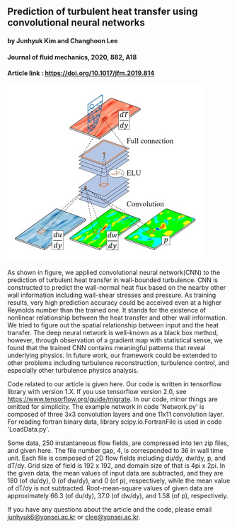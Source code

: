 ## Prediction of turbulent heat transfer using convolutional neural networks
#### by Junhyuk Kim and Changhoon Lee
#### Journal of fluid mechanics, 2020, 882, A18
#### Article link : <https://doi.org/10.1017/jfm.2019.814>

![graphical abstract](graphical-abstract.jpg)

As shown in figure, we applied convolutional neural network(CNN) to the prediction of turbulent heat transfer in wall-bounded turbulence. CNN is constructed to predict the wall-normal heat flux based on the nearby other wall information including wall-shear stresses and pressure. As training results, very high prediction accuracy could be acceived even at a higher Reynolds number than the trained one. It stands for the existence of nonlinear relationship between the heat transfer and other wall information. We tried to figure out the spatial relationship between input and the heat transfer. The deep neural network is well-known as a black box method, however, through observation of a gradient map with statistical sense, we found that the trained CNN contains meaningful patterns that reveal underlying physics. In future work, our framework could be extended to other problems including turbulence reconstruction, turbulence control, and especially other turbulence physics analysis.  

Code related to our article is given here. Our code is written in tensorflow library with version 1.X. If you use tensorflow version 2.0, see <https://www.tensorflow.org/guide/migrate>. In our code, minor things are omitted for simplicity. The example network in code 'Network.py' is composed of three 3x3 convolution layers and one 11x11 convolution layer. For reading fortran binary data, library scipy.io.FortranFile is used in code 'LoadData.py'.

Some data, 250 instantaneous flow fields, are compressed into ten zip files, and given here. The file number gap, 4, is corresponded to 36 in wall time unit. Each file is composed of 2D flow fields including du/dy, dw/dy, p, and dT/dy. Grid size of field is 192 x 192, and domain size of that is 4pi x 2pi. In the given data, the mean values of input data are subtracted, and they are 180 (of du/dy), 0 (of dw/dy), and 0 (of p), respectively, while the mean value of dT/dy is not subtracted. Root-mean-square values of given data are approximately 66.3 (of du/dy), 37.0 (of dw/dy), and 1.58 (of p), respectively.

If you have any questions about the article and the code, please email <junhyuk6@yonsei.ac.kr> or <clee@yonsei.ac.kr>.
